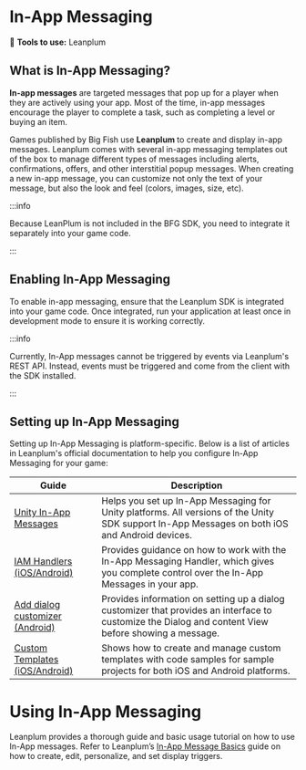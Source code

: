 # In-App Messaging

:small_blue_diamond: **Tools to use:** Leanplum

## What is In-App Messaging? 

**In-app messages** are targeted messages that pop up for a player when they are actively using your app. Most of the time, in-app messages encourage the player to complete a task, such as completing a level or buying an item. 

Games published by Big Fish use **Leanplum** to create and display in-app messages. Leanplum comes with several in-app messaging templates out of the box to manage different types of messages including alerts, confirmations, offers, and other interstitial popup messages. When creating a new in-app message, you can customize not only the text of your message, but also the look and feel (colors, images, size, etc).

:::info

Because LeanPlum is not included in the BFG SDK, you need to integrate it separately into your game code.

:::

## Enabling In-App Messaging 

To enable in-app messaging, ensure that the Leanplum SDK is integrated into your game code. Once integrated, run your application at least once in development mode to ensure it is working correctly.

:::info

Currently, In-App messages cannot be triggered by events via Leanplum's REST API. Instead, events must be triggered and come from the client with the SDK installed.

:::

## Setting up In-App Messaging 

Setting up In-App Messaging is platform-specific. Below is a list of articles in Leanplum's official documentation to help you configure In-App Messaging for your game: 

| **Guide** | **Description** |
|---|---|
| [Unity In-App Messages](https://docs.leanplum.com/reference/unity-in-app-messages) | Helps you set up In-App Messaging for Unity platforms. All versions of the Unity SDK support In-App Messages on both iOS and Android devices. |
| [IAM Handlers (iOS/Android)](https://docs.leanplum.com/reference/iam-handlers) | Provides guidance on how to work with the In-App Messaging Handler, which gives you complete control over the In-App Messages in your app. |
| [Add dialog customizer (Android)](https://docs.leanplum.com/reference/android-add-dialog-customizer) | Provides information on setting up a dialog customizer that provides an interface to customize the Dialog and content View before showing a message. |
| [Custom Templates (iOS/Android)](https://docs.leanplum.com/reference/customizing-in-app-message-templates) | Shows how to create and manage custom templates with code samples for sample projects for both iOS and Android platforms. |

# Using In-App Messaging 

Leanplum provides a thorough guide and basic usage tutorial on how to use In-App messages. Refer to Leanplum’s [In-App Message Basics](https://docs.leanplum.com/docs/in-app-messages) guide on how to create, edit, personalize, and set display triggers.
